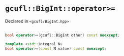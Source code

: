 # `gcufl::BigInt::operator>=`
Declared in `<gcufl/BigInt.hpp>`
<br/><br/>
```cpp
bool operator>=(gcufl::BigInt other) const noexcept;

template <std::integral N>
bool operator>=(const N value) const noexcept;
```
